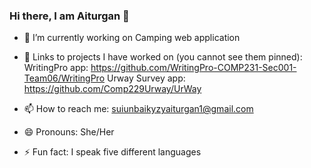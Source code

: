 ### Hi there, I am Aiturgan 👋

- 🔭 I’m currently working on Camping web application

- 🌱 Links to projects I have worked on (you cannot see them pinned): 
WritingPro app:      https://github.com/WritingPro-COMP231-Sec001-Team06/WritingPro
Urway Survey app:    https://github.com/Comp229Urway/UrWay

- 📫 How to reach me: suiunbaikyzyaiturgan1@gmail.com
- 😄 Pronouns: She/Her
- ⚡ Fun fact: I speak five different languages

